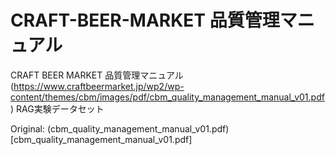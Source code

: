 # CRAFT-BEER-MARKET 品質管理マニュアル

CRAFT BEER MARKET 品質管理マニュアル(https://www.craftbeermarket.jp/wp2/wp-content/themes/cbm/images/pdf/cbm_quality_management_manual_v01.pdf) RAG実験データセット

Original: (cbm_quality_management_manual_v01.pdf)[cbm_quality_management_manual_v01.pdf]

